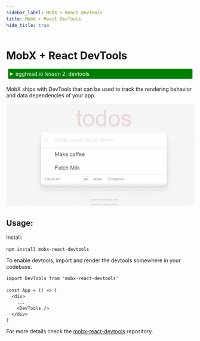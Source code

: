 ```yaml
---
sidebar_label: MobX + React DevTools
title: MobX + React DevTools
hide_title: true
---
```


# MobX + React DevTools

<div id='codefund'></div>

<details>
    <summary style="color: white; background:green;padding:5px;margin:5px;border-radius:2px">egghead.io lesson 2: devtools</summary>
    <br />
    <div style="padding:5px;">
        <iframe style="border: none;" width=760 height=427  src="https://egghead.io/lessons/react-analyze-react-components-with-mobx-react-devtools/embed" ></iframe>
    </div>
    <a style="font-style:italic;padding:5px;margin:5px;"  href="https://egghead.io/lessons/react-analyze-react-components-with-mobx-react-devtools">Hosted on egghead.io</a>
</details>

MobX ships with DevTools that can be used to track the rendering behavior and data dependencies of your app.

![devtools](../assets/devtools.gif)

## Usage:

Install:

`npm install mobx-react-devtools`

To enable devtools, import and render the devtools somewhere in your codebase.

```JS
import DevTools from 'mobx-react-devtools'

const App = () => (
  <div>
    ...
    <DevTools />
  </div>
)
```

For more details check the [mobx-react-devtools](https://github.com/mobxjs/mobx-react-devtools) repository.
